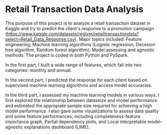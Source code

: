 # Retail Transaction Data Analysis

This purpose of this project is to analyze a retail transaction dataset in Kaggle and try to predict the client's response to a promotion campaign (https://www.kaggle.com/datasets/regivm/retailtransactiondata?select=Retail_Data_Response.csv). Major topics included: Feature engineering; Machine learning algorithms (Logistic regression, Decesion tree algorithm, Random forest algorithm); Model assessing and agnostic methods. The project is coded in both Python and PySpark.

In the first part, I built a wide range of features, which fall into two categories: monthly and annual.

In the second part, I predicted the response for each client based on supervised machine learning algorithms and access model accuracies.

In the third part, I assessed my machine learning models in various ways. I first explored the relationship between dataseize and model performance and estimated the appropiate sample size required for achieving a high model performance. I also gave some visualizations to assess data quality and some feature performances, including completeness-feature importance graph, Partial dependency plots, and Local interpretable model-agnostic explanations dashboard (LIME).
